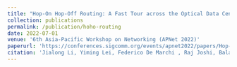 ```yaml
---
title: "Hop-On Hop-Off Routing: A Fast Tour across the Optical Data Center Network for Latency-Sensitive Flows"
collection: publications
permalink: /publication/hoho-routing
date: 2022-07-01
venue: '6th Asia-Pacific Workshop on Networking (APNet 2022)'
paperurl: 'https://conferences.sigcomm.org/events/apnet2022/papers/Hop-On%20Hop-Off%20Routing.pdf'
citation: 'Jialong Li, Yiming Lei, Federico De Marchi , Raj Joshi, Balakrishnan Chandrasekaran, Yiting Xia. (2022). &quot;Hop-On Hop-Off Routing: A Fast Tour across the Optical Data Center Network for Latency-Sensitive Flows.&quot; <i>APNET 2022</i>.'
---
```

